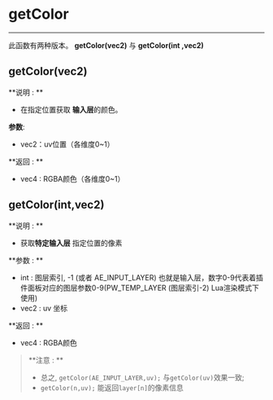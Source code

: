 # getColor
---
此函数有两种版本。 **getColor(vec2)** 与 **getColor(int ,vec2)**
## getColor(vec2)
**说明 : **

 - 在指定位置获取 **输入层**的颜色。

**参数**:
-  vec2：uv位置（各维度0~1）

**返回 : **

- vec4 :  RGBA颜色（各维度0~1）

## getColor(int,vec2)
**说明 : **

 - 获取**特定输入层** 指定位置的像素 

**参数 : **

- int : 图层索引, -1 (或者 AE_INPUT_LAYER) 也就是输入层，数字0-9代表着插件面板对应的图层参数0-9(PW_TEMP_LAYER (图层索引-2)  Lua渲染模式下使用)
- vec2 : uv 坐标

**返回 : **

- vec4 : RGBA颜色

>**注意 : **
>
>- 总之, ```getColor(AE_INPUT_LAYER,uv);``` 与```getColor(uv)```效果一致;
>- ```getColor(n,uv);``` 能返回`layer[n]`的像素信息
